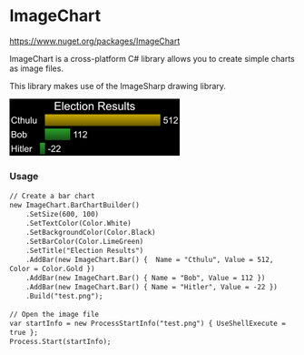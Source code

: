 # ImageChart
https://www.nuget.org/packages/ImageChart

ImageChart is a cross-platform C# library allows you to create simple charts as image files.

This library makes use of the ImageSharp drawing library.

![alt text](https://raw.githubusercontent.com/bmdub/ImageChart/master/image/test.png)

### Usage

```CSharp
// Create a bar chart
new ImageChart.BarChartBuilder()
    .SetSize(600, 100)
    .SetTextColor(Color.White)
    .SetBackgroundColor(Color.Black)
    .SetBarColor(Color.LimeGreen)
    .SetTitle("Election Results")
    .AddBar(new ImageChart.Bar() {  Name = "Cthulu", Value = 512, Color = Color.Gold })
    .AddBar(new ImageChart.Bar() { Name = "Bob", Value = 112 })
    .AddBar(new ImageChart.Bar() { Name = "Hitler", Value = -22 })
    .Build("test.png");

// Open the image file
var startInfo = new ProcessStartInfo("test.png") { UseShellExecute = true };
Process.Start(startInfo);
``` 
